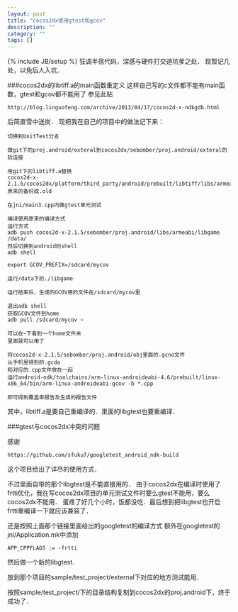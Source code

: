 ```yaml
---
layout: post
title: "cocos2dx使用gtest和gcov"
description: ""
category: ""
tags: []
---
```

{% include JB/setup %}
狂调半宿代码，深感与硬件打交道坑爹之处．
现暂记几处，以免后人入坑．

###cocos2dx的libtiff.a的main函数重定义
这样自己写的c文件都不能有main函数，gtest和gcov都不能用了
参见此贴

	http://blog.linguofeng.com/archive/2013/04/17/cocos2d-x-ndkgdb.html

后简直雪中送炭．
现把我在自己的项目中的做法记下来：

	切换到UnitTest分支

	做git下的proj.android/exteral到cocos2dx/sebomber/proj.android/exteral的软连接

	用git下的libtiff.a替换
	cocos2d-x-2.1.5/cocos2dx/platform/third_party/android/prebuilt/libtiff/libs/armeabi/libtiff.a
	原来的备份成.old

	在jni/main3.cpp内做gtest单元测试

	编译使用原来的编译方式
	运行方式
	adb push cocos2d-x-2.1.5/sebomber/proj.android/libs/armeabi/libgame /data/
	然后切换到android的shell
	adb shell

	export GCOV_PREFIX=/sdcard/mycov

	运行/data下的./libgame

	运行结束后，生成的GCOV用的文件在/sdcard/mycov里

	退出adb shell
	获取GCOV文件到home
	adb pull /sdcard/mycov ~

	可以在~下看到一个home文件夹
	里面就可以用了

	将cocos2d-x-2.1.5/sebomber/proj.android/obj里面的.gcno文件
	从手机里得到的.gcda
	和对应的.cpp文件放在一起
	运行android-ndk/toolchains/arm-linux-androideabi-4.6/prebuilt/linux-x86_64/bin/arm-linux-androideabi-gcov -b *.cpp

	即可得到覆盖率报告及生成的报告文件

其中，libtiff.a是要自己重编译的．里面的libgtest也要重编译．

###gtest与cocos2dx冲突的问题

感谢

	https://github.com/sfuku7/googletest_android_ndk-build

这个项目给出了详尽的使用方式．

不过里面自带的那个libgtest是不能直接用的．
由于cocos2dx在编译时使用了frtti优化，我在写cocos2dx项目的单元测试文件时要么gtest不能用，要么cocos2dx不能用．
蛋疼了好几个小时，饭都没吃．最后想到把libgtest也开启frtti重编译一下就应该兼容了．

还是按照上面那个链接里面给出的googletest的编译方式
额外在googletest的jni/Application.mk中添加

	APP_CPPFLAGS := -frtti

然后做一个新的libgtest.

放到那个项目的sample/test_project/external下对应的地方测试能用．

按照sample/test_project/下的目录结构复制到cocos2dx的proj.android下，终于成功了．
